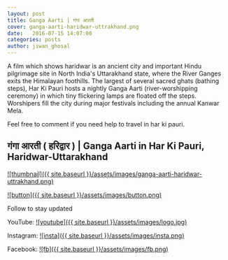 ```yaml
---
layout: post
title: Ganga Aarti | गंगा आरती
cover: ganga-aarti-haridwar-uttrakhand.png
date:   2016-07-15 14:07:00
categories: posts
author: jiwan_ghosal
---
```


A film which shows haridwar is an ancient city and important Hindu pilgrimage site in North India's Uttarakhand state, where the River Ganges exits the Himalayan foothills. The largest of several sacred ghats (bathing steps), Har Ki Pauri hosts a nightly Ganga Aarti (river-worshipping ceremony) in which tiny flickering lamps are floated off the steps. Worshipers fill the city during major festivals including the annual Kanwar Mela.

Feel free to comment if you need help to travel in har ki pauri.


## गंगा आरती ( हरिद्वार ) | Ganga Aarti in Har Ki Pauri, Haridwar-Uttarakhand 
[![thumbnail]({{ site.baseurl }}/assets/images/ganga-aarti-haridwar-uttrakhand.png)](https://youtu.be/6l9vKv89QzU "thumbnail")

[![button]({{ site.baseurl }}/assets/images/button.png)](https://www.youtube.com/c/JiwanGhosal/?sub_confirmation=1 "button") 



Follow to stay updated

YouTube: [![youtube]({{ site.baseurl }}/assets/images/logo.jpg)](https://www.youtube.com/c/JiwanGhosal "youtube")

Instagram: [![insta]({{ site.baseurl }}/assets/images/insta.png)](https://www.instagram.com/stchr_heart/ "insta") 

Facebook: [![fb]({{ site.baseurl }}/assets/images/fb.png)](https://www.facebook.com/jiwan.ghosal/ "fb")